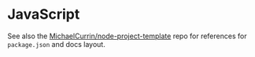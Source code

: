 # JavaScript

See also the [MichaelCurrin/node-project-template](https://github.com/MichaelCurrin/node-project-template) repo for references for `package.json` and docs layout.
